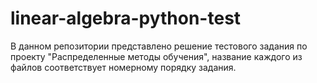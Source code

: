 # linear-algebra-python-test

В данном репозитории представлено решение тестового задания по проекту "Распределенные методы обучения", название каждого из файлов соответствует номерному порядку задания.
